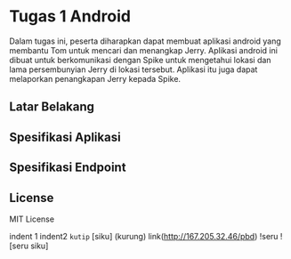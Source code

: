 # Tugas 1 Android

Dalam tugas ini, peserta diharapkan dapat membuat aplikasi android yang membantu Tom untuk mencari dan menangkap Jerry. Aplikasi android ini dibuat untuk berkomunikasi dengan Spike untuk mengetahui lokasi dan lama persembunyian Jerry di lokasi tersebut. Aplikasi itu juga dapat melaporkan penangkapan Jerry kepada Spike.

## Latar Belakang

## Spesifikasi Aplikasi

## Spesifikasi Endpoint

## License

MIT License

  indent 1
    indent2
`kutip`
[siku]
(kurung)
link(http://167.205.32.46/pbd)
!seru
![seru siku]
